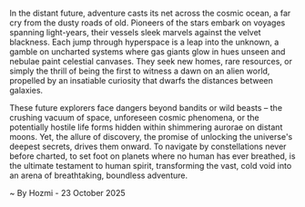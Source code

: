 
In the distant future, adventure casts its net across the cosmic ocean, a far cry from the dusty roads of old. Pioneers of the stars embark on voyages spanning light-years, their vessels sleek marvels against the velvet blackness. Each jump through hyperspace is a leap into the unknown, a gamble on uncharted systems where gas giants glow in hues unseen and nebulae paint celestial canvases. They seek new homes, rare resources, or simply the thrill of being the first to witness a dawn on an alien world, propelled by an insatiable curiosity that dwarfs the distances between galaxies.

These future explorers face dangers beyond bandits or wild beasts – the crushing vacuum of space, unforeseen cosmic phenomena, or the potentially hostile life forms hidden within shimmering aurorae on distant moons. Yet, the allure of discovery, the promise of unlocking the universe's deepest secrets, drives them onward. To navigate by constellations never before charted, to set foot on planets where no human has ever breathed, is the ultimate testament to human spirit, transforming the vast, cold void into an arena of breathtaking, boundless adventure.

~ By Hozmi - 23 October 2025
